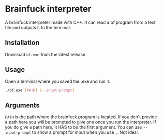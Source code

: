 # Brainfuck interpreter
A brainfuck interpreter made with C++. It can read a bf program from a text file and outputs it to the terminal.

## Installation
Download `bf.exe` from the latest release.

## Usage
Open a terminal where you saved the .exe and run it.
```bash
./bf.exe [PATH] [--input-prompt]
```

## Arguments
`PATH` is the path where the brainfuck program is located. If you don't provide a path here you will be prompted to give one once you run the interpreter. If you do give a path here, it HAS to be the first argument.
You can use `--input-prompt` to show a prompt for input when you use `,`. Not ideal.
